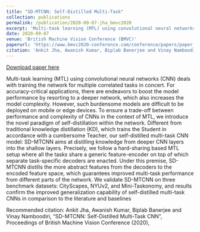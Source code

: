 ```yaml
---
title: "SD-MTCNN: Self-Distilled Multi-Task"
collection: publications
permalink: /publication/2020-09-07-jha_bmvc2020
excerpt: 'Multi-task learning (MTL) using convolutional neural networks (CNN) deals with training the network for multiple correlated tasks in concert. For accuracy-critical applications, there are endeavors to boost the model performance by resorting to a deeper network, which also increases the model complexity. However, such burdensome models are difficult to be deployed on mobile or edge devices. To ensure a trade-off between performance and complexity of CNNs in the context of MTL, we introduce the novel paradigm of self-distillation within the network. Different from traditional knowledge distillation (KD), which trains the Student in accordance with a cumbersome Teacher, our self-distilled multi-task CNN model: SD-MTCNN aims at distilling knowledge from deeper CNN layers into the shallow layers. Precisely, we follow a hard-sharing based MTL setup where all the tasks share a generic feature-encoder on top of which separate task-specific decoders are enacted. Under this premise, SD-MTCNN distills the more abstract features from the decoders to the encoded feature space, which guarantees improved multi-task performance from different parts of the network. We validate SD-MTCNN on three benchmark datasets: CityScapes, NYUv2, and Mini-Taskonomy, and results confirm the improved generalization capability of self-distilled multi-task CNNs in comparison to the literature and baselines'
date: 2020-09-07
venue: 'British Machine Vision Conference (BMVC)'
paperurl: 'https://www.bmvc2020-conference.com/conference/papers/paper_0448.html'
citation: 'Ankit Jha, Awanish Kumar, Biplab Banerjee and Vinay Namboodiri, “SD-MTCNN: Self-Distilled Multi-Task CNN”, Proceedings of British Machine Vision Conference (2020),'
---
```


<a href='https://www.bmvc2020-conference.com/conference/papers/paper_0448.html'>Download paper here</a>

Multi-task learning (MTL) using convolutional neural networks (CNN) deals with training the network for multiple correlated tasks in concert. For accuracy-critical applications, there are endeavors to boost the model performance by resorting to a deeper network, which also increases the model complexity. However, such burdensome models are difficult to be deployed on mobile or edge devices. To ensure a trade-off between performance and complexity of CNNs in the context of MTL, we introduce the novel paradigm of self-distillation within the network. Different from traditional knowledge distillation (KD), which trains the Student in accordance with a cumbersome Teacher, our self-distilled multi-task CNN model: SD-MTCNN aims at distilling knowledge from deeper CNN layers into the shallow layers. Precisely, we follow a hard-sharing based MTL setup where all the tasks share a generic feature-encoder on top of which separate task-specific decoders are enacted. Under this premise, SD-MTCNN distills the more abstract features from the decoders to the encoded feature space, which guarantees improved multi-task performance from different parts of the network. We validate SD-MTCNN on three benchmark datasets: CityScapes, NYUv2, and Mini-Taskonomy, and results confirm the improved generalization capability of self-distilled multi-task CNNs in comparison to the literature and baselines

Recommended citation: Ankit Jha, Awanish Kumar, Biplab Banerjee and Vinay Namboodiri, “SD-MTCNN: Self-Distilled Multi-Task CNN”, Proceedings of British Machine Vision Conference (2020),